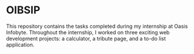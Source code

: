 # OIBSIP
This repository contains the tasks completed during my internship at Oasis Infobyte. Throughout the internship, I worked on three exciting web development projects: a calculator, a tribute page, and a to-do list application.
